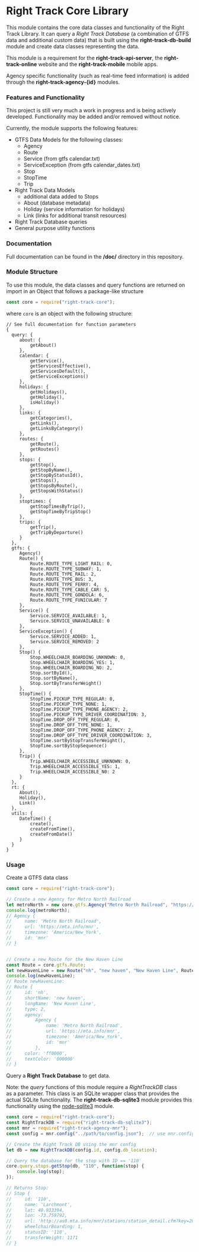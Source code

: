 Right Track Core Library
=======================

This module contains the core data classes and functionality 
of the Right Track Library.  It can query a _Right Track Database_ 
(a combination of GTFS data and additional custom data) that is 
built using the **right-track-db-build** module and create data classes 
representing the data.

This module is a requirement for the **right-track-api-server**, the 
**right-track-online** website and the **right-track-mobile** mobile apps.

Agency specific functionality (such as real-time feed information) is 
added through the **right-track-agency-{id}** modules.

### Features and Functionality

This project is still very much a work in progress and is being actively 
developed.  Functionality may be added and/or removed without notice.

Currently, the module supports the following features:

- GTFS Data Models for the following classes:
    - Agency
    - Route
    - Service (from gtfs calendar.txt)
    - ServiceException (from gtfs calendar_dates.txt)
    - Stop
    - StopTime
    - Trip
- Right Track Data Models
    - additional data added to Stops
    - About (database metadata)
    - Holiday (service information for holidays)
    - Link (links for additional transit resources)
- Right Track Database queries
- General purpose utility functions

### Documentation

Full documentation can be found in the **/doc/** directory in this 
repository.

### Module Structure

To use this module, the data classes and query functions are returned 
on import in an Object that follows a package-like structure

```javascript
const core = require("right-track-core");
```

where ```core``` is an object with the following structure:

```
// See full documentation for function parameters
{ 
  query: { 
     about: { 
         getAbout()
     },
     calendar: { 
         getService(),
         getServicesEffective(),
         getServicesDefault(),
         getServiceExceptions() 
     },
     holidays: { 
         getHolidays(),
         getHoliday(),
         isHoliday() 
     },
     links: { 
         getCategories(),
         getLinks(),
         getLinksByCategory() 
     }, 
     routes: { 
         getRoute(),
         getRoutes() 
     },
     stops: { 
         getStop(),
         getStopByName(),
         getStopByStatusId(),
         getStops(),
         getStopsByRoute(),
         getStopsWithStatus() 
     },
     stoptimes: { 
         getStopTimesByTrip(),
         getStopTimeByTripStop() 
     },
     trips: { 
         getTrip(),
         getTripByDeparture() 
     } 
  },
  gtfs: { 
     Agency()
     Route() {
         Route.ROUTE_TYPE_LIGHT_RAIL: 0,
         Route.ROUTE_TYPE_SUBWAY: 1,
         Route.ROUTE_TYPE_RAIL: 2,
         Route.ROUTE_TYPE_BUS: 3,
         Route.ROUTE_TYPE_FERRY: 4,
         Route.ROUTE_TYPE_CABLE_CAR: 5,
         Route.ROUTE_TYPE_GONDOLA: 6,
         Route.ROUTE_TYPE_FUNICULAR: 7 
     },
     Service() {
         Service.SERVICE_AVAILABLE: 1, 
         Service.SERVICE_UNAVAILABLE: 0
     },
     ServiceException() {
         Service.SERVICE_ADDED: 1, 
         Service.SERVICE_REMOVED: 2
     },
     Stop() { 
         Stop.WHEELCHAIR_BOARDING_UNKNOWN: 0,
         Stop.WHEELCHAIR_BOARDING_YES: 1,
         Stop.WHEELCHAIR_BOARDING_NO: 2,
         Stop.sortById(),
         Stop.sortByName(),
         Stop.sortByTransferWeight()
     },
     StopTime() { 
         StopTime.PICKUP_TYPE_REGULAR: 0,
         StopTime.PICKUP_TYPE_NONE: 1,
         StopTime.PICKUP_TYPE_PHONE_AGENCY: 2,
         StopTime.PICKUP_TYPE_DRIVER_COORDINATION: 3,
         StopTime.DROP_OFF_TYPE_REGULAR: 0,
         StopTime.DROP_OFF_TYPE_NONE: 1,
         StopTime.DROP_OFF_TYPE_PHONE_AGENCY: 2,
         StopTime.DROP_OFF_TYPE_DRIVER_COORDINATION: 3,
         StopTime.sortByStopTransferWeight(),
         StopTime.sortByStopSequence()
     },
     Trip() { 
         Trip.WHEELCHAIR_ACCESSIBLE_UNKNOWN: 0,
         Trip.WHEELCHAIR_ACCESSIBLE_YES: 1,
         Trip.WHEELCHAIR_ACCESSIBLE_N0: 2 
     } 
  },
  rt: {
     About(),
     Holiday(),
     Link()
  },
  utils: { 
     DateTime() {
         create(),
         createFromTime(),
         createFromDate()
     }
  }
}
```

### Usage

Create a GTFS data class

```javascript
const core = require("right-track-core");

// Create a new Agency for Metro North Railroad
let metroNorth = new core.gtfs.Agency("Metro North Railroad", "https://mta.info/mnr", "America/New_York", "mnr");
console.log(metroNorth);
// Agency {
//     name: 'Metro North Railroad',
//     url: 'https://mta.info/mnr',
//     timezone: 'America/New_York',
//     id: 'mnr' 
// }


// Create a new Route for the New Haven Line
const Route = core.gtfs.Route;
let newHavenLine = new Route("nh", "new haven", "New Haven Line", Route.ROUTE_TYPE_RAIL, metroNorth, "ff0000", "000000");
console.log(newHavenLine);
// Route newHavenLine:
// Route {
//     id: 'nh',
//     shortName: 'new haven',
//     longName: 'New Haven Line',
//     type: 2,
//     agency:
//         Agency {
//             name: 'Metro North Railroad',
//             url: 'https://mta.info/mnr',
//             timezone: 'America/New_York',
//             id: 'mnr' 
//         },
//     color: 'ff0000',
//     textColor: '000000' 
// }
```

Query a **Right Track Database** to get data.

Note: the _query_ functions of this module require a _RightTrackDB_ class  
as a parameter.  This class is an SQLite wrapper class that provides the 
actual SQLite functionality.  The **right-track-db-sqlite3** module provides 
this functionality using the [node-sqlite3](https://github.com/mapbox/node-sqlite3) 
module.

```javascript
const core = require("right-track-core");
const RightTrackDB = require("right-track-db-sqlite3");
const mnr = require("right-track-agency-mnr");
const config = mnr.config("../path/to/config.json");  // use mnr.config() to use default configuration

// Create the Right Track DB using the mnr config
let db = new RightTrackDB(config.id, config.db_location);

// Query the database for the stop with ID == '110'
core.query.stops.getStop(db, "110", function(stop) {
    console.log(stop);
});

// Returns Stop:
// Stop {
//     id: '110',
//     name: 'Larchmont',
//     lat: 40.933394,
//     lon: -73.759792,
//     url: 'http://as0.mta.info/mnr/stations/station_detail.cfm?key=208',
//     wheelchairBoarding: 1,
//     statusID: '110',
//     transferWeight: 1171 
// }
```
